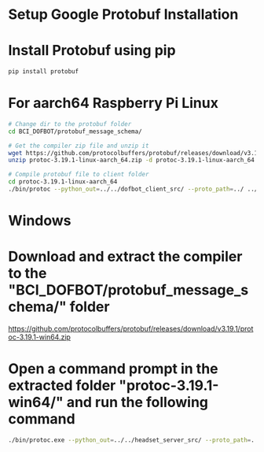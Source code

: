 # Setup Google Protobuf Installation

# Install Protobuf using pip
```bash
pip install protobuf
```

# For aarch64 Raspberry Pi Linux

```bash
# Change dir to the protobuf folder
cd BCI_DOFBOT/protobuf_message_schema/

# Get the compiler zip file and unzip it
wget https://github.com/protocolbuffers/protobuf/releases/download/v3.19.1/protoc-3.19.1-linux-aarch_64.zip
unzip protoc-3.19.1-linux-aarch_64.zip -d protoc-3.19.1-linux-aarch_64

# Compile protobuf file to client folder
cd protoc-3.19.1-linux-aarch_64
./bin/protoc --python_out=../../dofbot_client_src/ --proto_path=../ ../bci_dofbot_interface.proto
```

# Windows

# Download and extract the compiler to the "BCI_DOFBOT/protobuf_message_schema/" folder
https://github.com/protocolbuffers/protobuf/releases/download/v3.19.1/protoc-3.19.1-win64.zip

# Open a command prompt in the extracted folder "protoc-3.19.1-win64/" and run the following command
```bash
./bin/protoc.exe --python_out=../../headset_server_src/ --proto_path=../ ../bci_dofbot_interface.proto
```
